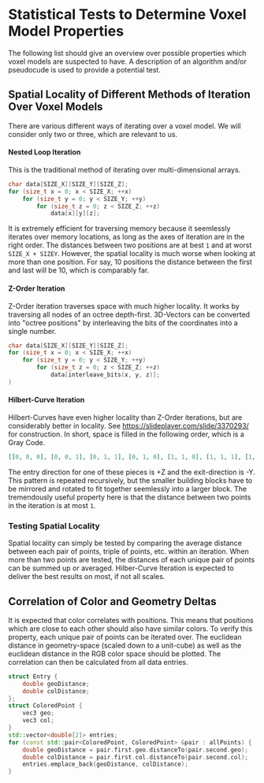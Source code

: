 # Statistical Tests to Determine Voxel Model Properties

The following list should give an overview over possible properties which voxel models are suspected to have.
A description of an algorithm and/or pseudocude is used to provide a potential test.


## Spatial Locality of Different Methods of Iteration Over Voxel Models

There are various different ways of iterating over a voxel model.
We will consider only two or three, which are relevant to us.

#### Nested Loop Iteration
This is the traditional method of iterating over multi-dimensional arrays.
```c
char data[SIZE_X][SIZE_Y][SIZE_Z];
for (size_t x = 0; x < SIZE_X; ++x)
    for (size_t y = 0; y < SIZE_Y; ++y)
        for (size_t z = 0; z < SIZE_Z; ++z)
            data[x][y][z];
```
It is extremely efficient for traversing memory because it seemlessly iterates over memory locations, as long as the
axes of iteration are in the right order.
The distances between two positions are at best `1` and at worst `SIZE_X + SIZEY`.
However, the spatial locality is much worse when looking at more than one position.
For say, 10 positions the distance between the first and last will be 10, which is comparably far.

#### Z-Order Iteration
Z-Order iteration traverses space with much higher locality.
It works by traversing all nodes of an octree depth-first.
3D-Vectors can be converted into "octree positions" by interleaving the bits of the coordinates into a single number.
```c
char data[SIZE_X][SIZE_Y][SIZE_Z];
for (size_t x = 0; x < SIZE_X; ++x)
    for (size_t y = 0; y < SIZE_Y; ++y)
        for (size_t z = 0; z < SIZE_Z; ++z)
            data[interleave_bits(x, y, z)];
)
```

#### Hilbert-Curve Iteration
Hilbert-Curves have even higher locality than Z-Order iterations, but are considerably better in locality.
See https://slideplayer.com/slide/3370293/ for construction.
In short, space is filled in the following order, which is a Gray Code.
```json
[[0, 0, 0], [0, 0, 1], [0, 1, 1], [0, 1, 0], [1, 1, 0], [1, 1, 1], [1, 0, 1], [1, 0, 0]]
```
The entry direction for one of these pieces is +Z and the exit-direction is -Y.
This pattern is repeated recursively, but the smaller building blocks have to be mirrored and rotated to fit together
seemlessly into a larger block.
The tremendously useful property here is that the distance between two points in the iteration is at most `1`.

### Testing Spatial Locality
Spatial locality can simply be tested by comparing the average distance between each pair of points, triple of points,
etc. within an iteration.
When more than two points are tested, the distances of each unique pair of points can be summed up or averaged.
Hilber-Curve Iteration is expected to deliver the best results on most, if not all scales.


## Correlation of Color and Geometry Deltas

It is expected that color correlates with positions.
This means that positions which are close to each other should also have similar colors.
To verify this property, each unique pair of points can be iterated over.
The euclidean distance in geometry-space (scaled down to a unit-cube) as well as the euclidean distance in the RGB
color space should be plotted.
The correlation can then be calculated from all data entries.
```cpp
struct Entry {
    double geoDistance;
    double colDistance;
};
struct ColoredPoint {
    vec3 geo;
    vec3 col;
}
std::vector<double[2]> entries;
for (const std::pair<ColoredPoint, ColoredPoint> &pair : allPoints) {
    double geoDistance = pair.first.geo.distanceTo(pair.second.geo);
    double colDistance = pair.first.col.distanceTo(pair.second.col);
    entries.emplace_back(geoDistance, colDistance);
}
```
